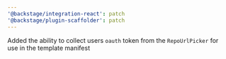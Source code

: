 ```yaml
---
'@backstage/integration-react': patch
'@backstage/plugin-scaffolder': patch
---
```


Added the ability to collect users `oauth` token from the `RepoUrlPicker` for use in the template manifest
